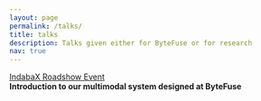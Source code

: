 ```yaml
---
layout: page
permalink: /talks/
title: talks
description: Talks given either for ByteFuse or for research
nav: true
---
```


<dl>
  <dt><a href="https://www.youtube.com/watch?v=RIvV1qw94FE&t=392">IndabaX Roadshow Event</a></dt>
  <dt><strong>Introduction to our multimodal system designed at ByteFuse</strong></dt>
